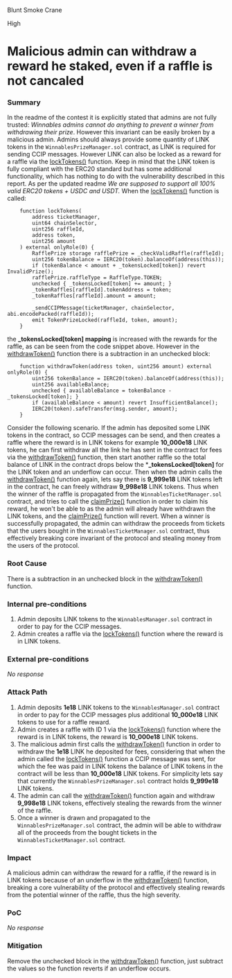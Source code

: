 Blunt Smoke Crane

High

# Malicious admin can withdraw a reward he staked, even if a raffle is not cancaled

### Summary

In the readme of the contest it is explicitly stated that admins are not fully trusted: *Winnables admins cannot do anything to prevent a winner from withdrawing their prize*. However this invariant can be easily broken by a malicious admin. Admins should always provide some quantity of LINK tokens in the ``WinnablesPrizeManager.sol`` contract, as LINK is required for sending CCIP messages. However LINK can also be locked as a reward for a raffle via the [lockTokens()](https://github.com/sherlock-audit/2024-08-winnables-raffles/blob/main/public-contracts/contracts/WinnablesPrizeManager.sol#L196-L213) function. Keep in mind that the LINK token is fully compliant with the ERC20 standard but has some additional functionality, which has nothing to do with the vulnerability described in this report. As per the updated readme *We are supposed to support all 100% valid ERC20 tokens + USDC and USDT.* When the [lockTokens()](https://github.com/sherlock-audit/2024-08-winnables-raffles/blob/main/public-contracts/contracts/WinnablesPrizeManager.sol#L196-L213) function is called:
```solidity
    function lockTokens(
        address ticketManager,
        uint64 chainSelector,
        uint256 raffleId,
        address token,
        uint256 amount
    ) external onlyRole(0) {
        RafflePrize storage rafflePrize = _checkValidRaffle(raffleId);
        uint256 tokenBalance = IERC20(token).balanceOf(address(this));
        if (tokenBalance < amount + _tokensLocked[token]) revert InvalidPrize();
        rafflePrize.raffleType = RaffleType.TOKEN;
        unchecked { _tokensLocked[token] += amount; }
        _tokenRaffles[raffleId].tokenAddress = token;
        _tokenRaffles[raffleId].amount = amount;

        _sendCCIPMessage(ticketManager, chainSelector, abi.encodePacked(raffleId));
        emit TokenPrizeLocked(raffleId, token, amount);
    }
```
the **_tokensLocked[token]  mapping** is increased with the rewards for the raffle, as can be seen from the code snippet above. 
However in the [withdrawToken()](https://github.com/sherlock-audit/2024-08-winnables-raffles/blob/main/public-contracts/contracts/WinnablesPrizeManager.sol#L218-L224) function there is a subtraction in an unchecked block:
```solidity
    function withdrawToken(address token, uint256 amount) external onlyRole(0) {
        uint256 tokenBalance = IERC20(token).balanceOf(address(this));
        uint256 availableBalance;
        unchecked { availableBalance = tokenBalance - _tokensLocked[token]; }
        if (availableBalance < amount) revert InsufficientBalance();
        IERC20(token).safeTransfer(msg.sender, amount);
    }
```
Consider the following scenario. If the admin has deposited some LINK tokens in the contract, so CCIP messages can be send, and then creates a raffle where the reward is in LINK tokens for example **10_000e18** LINK tokens, he can first withdraw all the link he has sent in the contract for fees via the [withdrawToken()](https://github.com/sherlock-audit/2024-08-winnables-raffles/blob/main/public-contracts/contracts/WinnablesPrizeManager.sol#L218-L224) function, then start another raffle so the total balance of LINK in the contract drops below the ***_tokensLocked[token]** for the LINK token and an underflow can occur. Then when the admin calls the [withdrawToken()](https://github.com/sherlock-audit/2024-08-winnables-raffles/blob/main/public-contracts/contracts/WinnablesPrizeManager.sol#L218-L224) function again, lets say there is **9_999e18** LINK tokens left in the contract, he can freely withdraw **9_998e18** LINK tokens. Thus when the winner of the raffle is propagated from the ``WinnablesTicketManager.sol`` contract, and tries to call the [claimPrize()](https://github.com/sherlock-audit/2024-08-winnables-raffles/blob/main/public-contracts/contracts/WinnablesPrizeManager.sol#L105-L124) function in order to claim his reward, he won't be able to as the admin will already have withdrawn the LINK tokens, and the [claimPrize()](https://github.com/sherlock-audit/2024-08-winnables-raffles/blob/main/public-contracts/contracts/WinnablesPrizeManager.sol#L105-L124) function will revert. When a winner is successfully propagated, the admin can withdraw the proceeds from tickets that the users bought in the ``WinnablesTicketManager.sol`` contract, thus effectively breaking core invariant of the protocol and stealing money from the users of the protocol. 


### Root Cause

There is a subtraction in an unchecked block in the [withdrawToken()](https://github.com/sherlock-audit/2024-08-winnables-raffles/blob/main/public-contracts/contracts/WinnablesPrizeManager.sol#L218-L224) function. 

### Internal pre-conditions

1. Admin deposits LINK tokens to the ``WinnablesManager.sol`` contract in order to pay for the CCIP messages.
2. Admin creates a raffle via the [lockTokens()](https://github.com/sherlock-audit/2024-08-winnables-raffles/blob/main/public-contracts/contracts/WinnablesPrizeManager.sol#L196-L213) function where the reward is in LINK tokens.

### External pre-conditions

_No response_

### Attack Path

1. Admin deposits **1e18** LINK tokens to the ``WinnablesManager.sol`` contract in order to pay for the CCIP messages plus additional **10_000e18** LINK tokens to use for a raffle reward.
2. Admin creates a raffle with ID 1 via the [lockTokens()](https://github.com/sherlock-audit/2024-08-winnables-raffles/blob/main/public-contracts/contracts/WinnablesPrizeManager.sol#L196-L213) function where the reward is in LINK tokens, the reward is **10_000e18** LINK tokens.
3. The malicious admin first calls the [withdrawToken()](https://github.com/sherlock-audit/2024-08-winnables-raffles/blob/main/public-contracts/contracts/WinnablesPrizeManager.sol#L218-L224) function in order to withdraw the **1e18** LINK he deposited for fees, considering that when the admin called the [lockTokens()](https://github.com/sherlock-audit/2024-08-winnables-raffles/blob/main/public-contracts/contracts/WinnablesPrizeManager.sol#L196-L213) function a CCIP message was sent, for which the fee was paid in LINK tokens the balance of LINK tokens in the contract will be less than **10_000e18** LINK tokens. For simplicity lets say that currently the ``WinnablesPrizeManager.sol`` contract holds **9_999e18** LINK tokens.
4. The admin can call the  [withdrawToken()](https://github.com/sherlock-audit/2024-08-winnables-raffles/blob/main/public-contracts/contracts/WinnablesPrizeManager.sol#L218-L224) function again and withdraw **9_998e18** LINK tokens, effectively stealing the rewards from the winner of the raffle. 
5. Once a winner is drawn and propagated to the ``WinnablesPrizeManager.sol`` contract, the admin will be able to withdraw all of the proceeds from the bought tickets in the ``WinnablesTicketManager.sol`` contract. 

### Impact

A malicious admin can withdraw the reward for a raffle, if the reward is in LINK tokens because of an underflow in the [withdrawToken()](https://github.com/sherlock-audit/2024-08-winnables-raffles/blob/main/public-contracts/contracts/WinnablesPrizeManager.sol#L218-L224) function, breaking a core vulnerability of the protocol and effectively stealing rewards from the potential winner of the raffle, thus the high severity. 

### PoC

_No response_

### Mitigation

Remove the unchecked block in the [withdrawToken()](https://github.com/sherlock-audit/2024-08-winnables-raffles/blob/main/public-contracts/contracts/WinnablesPrizeManager.sol#L218-L224) function, just subtract the values so the function reverts if an underflow occurs. 